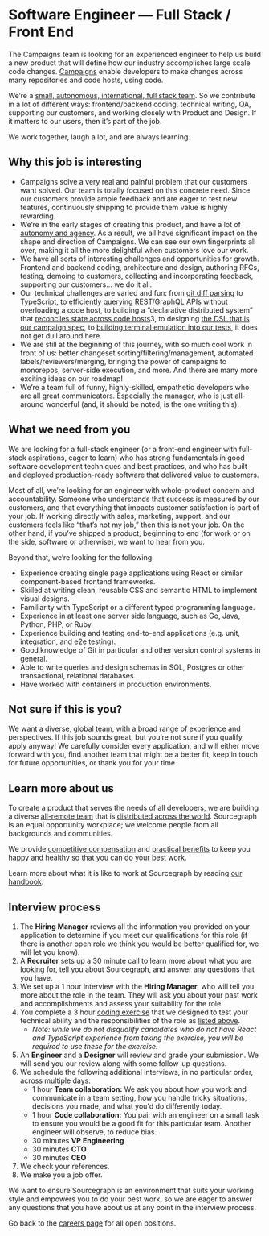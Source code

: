 # Software Engineer — Full Stack / Front End

The Campaigns team is looking for an experienced engineer to help us build a new product that will define how our industry accomplishes large scale code changes. [Campaigns](https://docs.sourcegraph.com/campaigns) enable developers to make changes across many repositories and code hosts, using code.

We’re a [small, autonomous, international, full stack team](https://about.sourcegraph.com/handbook/engineering/campaigns). So we contribute in a lot of different ways: frontend/backend coding, technical writing, QA, supporting our customers, and working closely with Product and Design. If it matters to our users, then it’s part of the job.

We work together, laugh a lot, and are always learning.

## Why this job is interesting

- Campaigns solve a very real and painful problem that our customers want solved. Our team is totally focused on this concrete need. Since our customers provide ample feedback and are eager to test new features, continuously shipping to provide them value is highly rewarding.
- We’re in the early stages of creating this product, and have a lot of [autonomy and agency](https://about.sourcegraph.com/company/values#high-agency). As a result, we all have significant impact on the shape and direction of Campaigns. We can see our own fingerprints all over, making it all the more delightful when customers love our work.
- We have all sorts of interesting challenges and opportunities for growth. Frontend and backend coding, architecture and design, authoring RFCs, testing, demoing to customers, collecting and incorporating feedback, supporting our customers… we do it all.
- Our technical challenges are varied and fun: from [git diff parsing](https://github.com/sourcegraph/go-diff) to [TypeScript](https://sourcegraph.com/github.com/sourcegraph/sourcegraph/-/tree/client/web/src/enterprise/campaigns), to [efficiently querying REST/GraphQL APIs](https://sourcegraph.com/github.com/sourcegraph/sourcegraph/-/blob/enterprise/internal/campaigns/syncer.go) without overloading a code host, to building a “declarative distributed system” that [reconciles state across code hosts](https://sourcegraph.com/github.com/sourcegraph/sourcegraph@963d99f52a0c366e6481336f1b0314ed80e0663d/-/blob/enterprise/internal/campaigns/reconciler.go#L133-20)3, to designing [the DSL that is our campaign spec](https://docs.sourcegraph.com/campaigns/references/campaign_spec_yaml_reference), to [building terminal emulation into our tests](https://sourcegraph.com/github.com/sourcegraph/src-cli@a1721db3a205dad52b1bde7b9a2d21479c9ccba8/-/blob/cmd/src/campaign_progress_printer_test.go#L119-187), it does not get dull around here.
- We are still at the beginning of this journey, with so much cool work in front of us: better changeset sorting/filtering/management, automated labels/reviewers/merging, bringing the power of campaigns to monorepos, server-side execution, and more. And there are many more exciting ideas on our roadmap!  
- We’re a team full of funny, highly-skilled, empathetic developers who are all great communicators. Especially the manager, who is just all-around wonderful (and, it should be noted, is the one writing this).

## What we need from you

We are looking for a full-stack engineer (or a front-end engineer with full-stack aspirations, eager to learn) who has strong fundamentals in good software development techniques and best practices, and who has built and deployed production-ready software that delivered value to customers.

Most of all, we’re looking for an engineer with whole-product concern and accountability. Someone who understands that success is measured by our customers, and that everything that impacts customer satisfaction is part of your job. If working directly with sales, marketing, support, and our customers feels like “that’s not my job,” then this is not your job. On the other hand, if you’ve shipped a product, beginning to end (for work or on the side, software or otherwise), we want to hear from you.

Beyond that, we’re looking for the following:

- Experience creating single page applications using React or similar component-based frontend frameworks.
- Skilled at writing clean, reusable CSS and semantic HTML to implement visual designs.
- Familiarity with TypeScript or a different typed programming language.
- Experience in at least one server side language, such as Go, Java, Python, PHP, or Ruby.
- Experience building and testing end-to-end applications (e.g. unit, integration, and e2e testing).
- Good knowledge of Git in particular and other version control systems in general.
- Able to write queries and design schemas in SQL, Postgres or other transactional, relational databases.
- Have worked with containers in production environments.

## Not sure if this is you?

We want a diverse, global team, with a broad range of experience and perspectives. If this job sounds great, but you’re not sure if you qualify, apply anyway! We carefully consider every application, and will either move forward with you, find another team that might be a better fit, keep in touch for future opportunities, or thank you for your time.

## Learn more about us

To create a product that serves the needs of all developers, we are building a diverse [all-remote team](https://about.sourcegraph.com/company/remote) that is [distributed across the world](https://about.sourcegraph.com/company/team). Sourcegraph is an equal opportunity workplace; we welcome people from all backgrounds and communities.

We provide [competitive compensation](https://about.sourcegraph.com/handbook/people-ops/compensation) and [practical benefits](https://about.sourcegraph.com/handbook/people-ops/benefits-and-perks) to keep you happy and healthy so that you can do your best work.

Learn more about what it is like to work at Sourcegraph by reading [our handbook](https://about.sourcegraph.com/handbook).

## Interview process

<!-- 1. You [apply here](#todo). --><!-- This is commented out because I will be sending some outbound messages before accepting applications. -->

1. The **Hiring Manager** reviews all the information you provided on your application to determine if you meet our qualifications for this role (if there is another open role we think you would be better qualified for, we will let you know).
1. A **Recruiter** sets up a 30 minute call to learn more about what you are looking for, tell you about Sourcegraph, and answer any questions that you have.
1. We set up a 1 hour interview with the **Hiring Manager**, who will tell you more about the role in the team. They will ask you about your past work and accomplishments and assess your suitability for the role.
1. You complete a 3 hour [coding exercise](software-engineer-coding-exercise.md#frontend-coding-exercise) that we designed to test your technical ability and the responsibilities of the role as [listed above](#your-responsibilities).
   - _Note: while we do not disqualify candidates who do not have React and TypeScript experience from taking the exercise, you will be required to use these for the exercise._
1. An **Engineer** and a **Designer** will review and grade your submission. We will send you our review along with some follow-up questions.
1. We schedule the following additional interviews, in no particular order, across multiple days:
   - 1 hour **Team collaboration:** We ask you about how you work and communicate in a team setting, how you handle tricky situations, decisions you made, and what you'd do differently today.
   - 1 hour **Code collaboration:** You pair with an engineer on a small task to ensure you would be a good fit for this particular team. Another engineer will observe, to reduce bias.
   - 30 minutes **VP Engineering**
   - 30 minutes **CTO**
   - 30 minutes **CEO**
1. We check your references.
1. We make you a job offer.

We want to ensure Sourcegraph is an environment that suits your working style and empowers you to do your best work, so we are eager to answer any questions that you have about us at any point in the interview process.

<!-- **[Click here to apply](#todo)** --><!-- This is commented out because I will be sending some outbound messages before accepting applications. -->

Go back to the [careers page](https://about.sourcegraph.com/company/careers) for all open positions.


